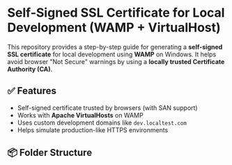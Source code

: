# Self-Signed SSL Certificate for Local Development (WAMP + VirtualHost)

This repository provides a step-by-step guide for generating a **self-signed SSL certificate** for local development using **WAMP** on Windows. It helps avoid browser \"Not Secure\" warnings by using a **locally trusted Certificate Authority (CA)**.

## ✅ Features
- Self-signed certificate trusted by browsers (with SAN support)
- Works with **Apache VirtualHosts** on WAMP
- Uses custom development domains like `dev.localtest.com`
- Helps simulate production-like HTTPS environments

## 📦 Folder Structure
